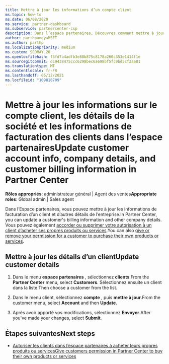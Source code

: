 ```yaml
---
title: Mettre à jour les informations d’un compte client
ms.topic: how-to
ms.date: 06/08/2020
ms.service: partner-dashboard
ms.subservice: partnercenter-csp
description: Dans l’espace partenaires, Découvrez comment mettre à jour les informations de facturation d’un client ou comment mettre à jour les détails de la société.
author: parthpandyaMSFT
ms.author: parthp
ms.localizationpriority: medium
ms.custom: SEOMAY.20
ms.openlocfilehash: f3fd7a4adfb3e88b875c8178a260c353e1414f1e
ms.sourcegitcommit: dc9438475ccc6298bec6a698bf5fc9bd5cf2aa81
ms.translationtype: MT
ms.contentlocale: fr-FR
ms.lasthandoff: 05/12/2021
ms.locfileid: "109818709"
---
```

# <a name="update-customer-account-info-company-details-and-customer-billing-information-in-partner-center"></a><span data-ttu-id="b05f2-103">Mettre à jour les informations sur le compte client, les détails de la société et les informations de facturation des clients dans l’espace partenaires</span><span class="sxs-lookup"><span data-stu-id="b05f2-103">Update customer account info, company details, and customer billing information in Partner Center</span></span>

<span data-ttu-id="b05f2-104">**Rôles appropriés**: administrateur général | Agent des ventes</span><span class="sxs-lookup"><span data-stu-id="b05f2-104">**Appropriate roles**: Global admin | Sales agent</span></span>

<span data-ttu-id="b05f2-105">Dans l’Espace partenaires, vous pouvez mettre à jour les informations de facturation d’un client et d’autres détails de l’entreprise.</span><span class="sxs-lookup"><span data-stu-id="b05f2-105">In Partner Center, you can update a customer's billing information and other company details.</span></span> <span data-ttu-id="b05f2-106">Vous pouvez également [accorder ou supprimer votre autorisation à un client d’acheter ses propres produits ou services](give-customers-permission.md).</span><span class="sxs-lookup"><span data-stu-id="b05f2-106">You can also [give or remove your permission for a customer to purchase their own products or services](give-customers-permission.md).</span></span>

## <a name="update-customer-details"></a><span data-ttu-id="b05f2-107">Mettre à jour les détails d’un client</span><span class="sxs-lookup"><span data-stu-id="b05f2-107">Update customer details</span></span>

1. <span data-ttu-id="b05f2-108">Dans le menu **espace partenaires** , sélectionnez **clients**.</span><span class="sxs-lookup"><span data-stu-id="b05f2-108">From the **Partner Center** menu, select **Customers**.</span></span> <span data-ttu-id="b05f2-109">Sélectionnez ensuite un client dans la liste.</span><span class="sxs-lookup"><span data-stu-id="b05f2-109">Then choose a customer from the list.</span></span>

2. <span data-ttu-id="b05f2-110">Dans le menu client, sélectionnez **compte** , puis **mettre à jour**.</span><span class="sxs-lookup"><span data-stu-id="b05f2-110">From the customer menu, select **Account** and then **Update**.</span></span>

3. <span data-ttu-id="b05f2-111">Après avoir apporté vos modifications, sélectionnez **Envoyer**.</span><span class="sxs-lookup"><span data-stu-id="b05f2-111">After you've made your changes, select **Submit**.</span></span>

## <a name="next-steps"></a><span data-ttu-id="b05f2-112">Étapes suivantes</span><span class="sxs-lookup"><span data-stu-id="b05f2-112">Next steps</span></span>

- [<span data-ttu-id="b05f2-113">Autoriser les clients dans l’espace partenaires à acheter leurs propres produits ou services</span><span class="sxs-lookup"><span data-stu-id="b05f2-113">Give customers permission in Partner Center to buy their own products or services</span></span>](give-customers-permission.md)